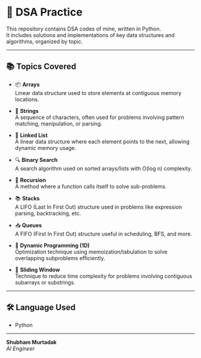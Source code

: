 # 📁 DSA Practice

This repository contains DSA codes of mine, written in Python.  
It includes solutions and implementations of key data structures and algorithms, organized by topic.

---

## 📚 Topics Covered

- 📦 **Arrays**  
  Linear data structure used to store elements at contiguous memory locations.

- 🧵 **Strings**  
  A sequence of characters, often used for problems involving pattern matching, manipulation, or parsing.

- 🔗 **Linked List**  
  A linear data structure where each element points to the next, allowing dynamic memory usage.

- 🔍 **Binary Search**  
  A search algorithm used on sorted arrays/lists with O(log n) complexity.

- 🔁 **Recursion**  
  A method where a function calls itself to solve sub-problems.

- 📚 **Stacks**  
  A LIFO (Last In First Out) structure used in problems like expression parsing, backtracking, etc.

- 📥 **Queues**  
  A FIFO (First In First Out) structure useful in scheduling, BFS, and more.

- 🧮 **Dynamic Programming (1D)**  
  Optimization technique using memoization/tabulation to solve overlapping subproblems efficiently.

- 🚪 **Sliding Window**  
  Technique to reduce time complexity for problems involving contiguous subarrays or substrings.

---

## 🛠 Language Used

- Python

---

**Shubham Murtadak**  
_AI Engineer_
